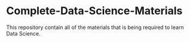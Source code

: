 # Complete-Data-Science-Materials
This repository contain all of the materials that is being required to learn Data Science.
